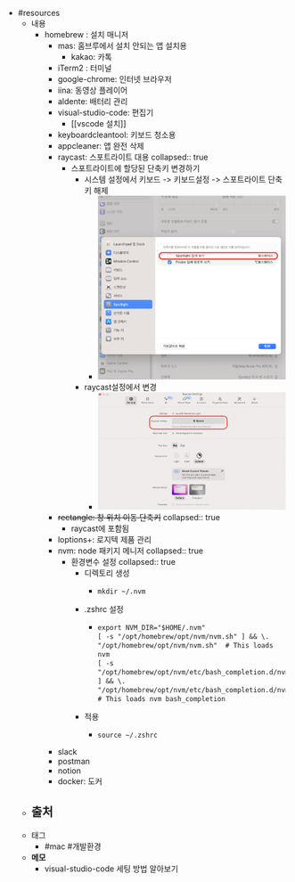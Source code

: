 - #resources
	- 내용
		- homebrew : 설치 매니저
			- mas: 홈브루에서 설치 안되는 앱 설치용
				- kakao: 카톡
			- iTerm2 : 터미널
			- google-chrome: 인터넷 브라우저
			- iina: 동영상 플레이어
			- aldente: 배터리 관리
			- visual-studio-code: 편집기
				- [[vscode 설치]]
			- keyboardcleantool: 키보드 청소용
			- appcleaner: 앱 완전 삭제
			- raycast: 스포트라이트 대용
			  collapsed:: true
				- 스포트라이트에 할당된 단축키 변경하기
					- 시스템 설정에서 키보드 -> 키보드설정 -> 스포트라이트 단축키 해제
						- ![image.png](../assets/image_1713943450556_0.png)
					- raycast설정에서 변경
						- ![image.png](../assets/image_1713943530352_0.png)
			- ~~rectangle: 창 위치 이동 단축키~~
			  collapsed:: true
				- raycast에 포함됨
			- loptions+: 로지텍 제품 관리
			- nvm: node 패키지 메니저
			  collapsed:: true
				- 환경변수 설정
				  collapsed:: true
					- 디렉토리 생성
						- ```shell
						  mkdir ~/.nvm
						  ```
					- .zshrc 설정
						- ```shell
						  export NVM_DIR="$HOME/.nvm"
						  [ -s "/opt/homebrew/opt/nvm/nvm.sh" ] && \. "/opt/homebrew/opt/nvm/nvm.sh"  # This loads nvm
						  [ -s "/opt/homebrew/opt/nvm/etc/bash_completion.d/nvm" ] && \. "/opt/homebrew/opt/nvm/etc/bash_completion.d/nvm"  # This loads nvm bash_completion
						  ```
					- 적용
						- ```shell
						  source ~/.zshrc
						  ```
			- slack
			- postman
			- notion
			- docker: 도커
	- 출처
		-
	- 태그
		- #mac #개발환경
	- **메모**
		- visual-studio-code 세팅 방법 알아보기